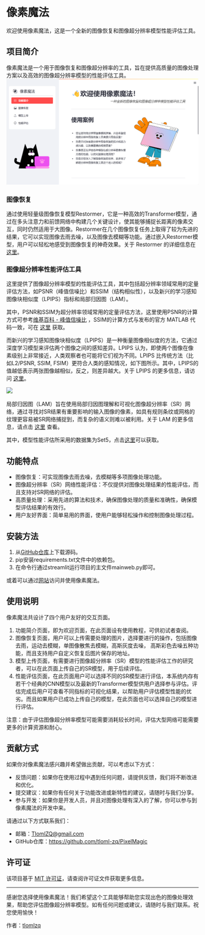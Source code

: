 # 像素魔法

欢迎使用像素魔法，这是一个全新的图像恢复和图像超分辨率模型性能评估工具。

## 项目简介

像素魔法是一个用于图像恢复和图像超分辨率的工具，旨在提供高质量的图像处理方案以及高效的图像超分辨率模型的性能评估工具。![](webpage.png)



### 图像恢复

通过使用轻量级图像恢复模型Restormer，它是一种高效的Transformer模型，通过在多头注意力和前馈网络中构建几个关键设计，使其能够捕捉长距离的像素交互，同时仍然适用于大图像。Restormer在几个图像恢复任务上取得了较为先进的结果，它可以实现图像去雨去噪，以及图像去模糊等功能。通过嵌入Restormer模型，用户可以轻松地感受到图像恢复的神奇效果。关于 Restormer 的详细信息在[这里](https://github.com/swz30/restormer)。

### 图像超分辨率性能评估工具

这里提供了图像超分辨率模型的性能评估工具，其中包括超分辨率领域常用的定量评估方法，如PSNR（峰值信噪比）和SSIM（结构相似性），以及新兴的学习感知图像块相似度（LPIPS）指标和局部归因图（LAM）。

其中，PSNR和SSIM为超分辨率领域常用的定量评估方法，这里使用PSNR的计算方式可参考[维基百科 - 峰值信噪比](https://en.wikipedia.org/wiki/Peak_signal-to-noise_ratio) ，SSIM的计算方式与发布的官方 MATLAB 代码一致，可在 [这里](https://ece.uwaterloo.ca/~z70wang/research/ssim/) 获取。

而新兴的学习感知图像块相似度（LPIPS）是一种衡量图像相似度的方法，它通过深度学习模型来评估两个图像之间的感知差异。LPIPS 认为，即使两个图像在像素级别上非常接近，人类观察者也可能将它们视为不同。LPIPS 比传统方法（比如L2/PSNR, SSIM, FSIM）更符合人类的感知情况，如下图所示。其中，LPIPS的值越低表示两张图像越相似，反之，则差异越大。关于 LPIPS 的更多信息，请访问 [这里](https://github.com/richzhang/PerceptualSimilarity)。

<img src='https://richzhang.github.io/PerceptualSimilarity/index_files/fig1_v2.jpg' width=1200>

局部归因图（LAM）旨在使用局部归因图理解和可视化图像超分辨率（SR）网络，通过寻找对SR结果有重要影响的输入图像的像素，如具有规则条纹或网格的纹理更容易被SR网络捕捉到，而复杂的语义则难以被利用。关于 LAM 的更多信息，请点击 [这里](https://arxiv.org/abs/2011.11036) 查看。

其中，模型性能评估所采用的数据集为Set5，点击[这里](https://drive.google.com/drive/folders/1pRmhEmmY-tPF7uH8DuVthfHoApZWJ1QU?usp=sharing)可以获取。

## 功能特点

- 图像恢复：可实现图像去雨去噪，去模糊等多项图像处理功能。
- 图像超分辨率（SR）网络性能评估：不仅提供对图像处理结果的性能评估，而且支持对SR网络的评估。
- 高质量处理：采用先进的算法和技术，确保图像处理的质量和准确性，确保模型评估结果的有效行。
- 用户友好界面：简单易用的界面，使用户能够轻松操作和控制图像处理过程。

## 安装方法

1. 从[GitHub仓库](https://github.com/tloml-zq/PixelMagic)上下载源码。
2. pip安装requirements.txt文件中的依赖包。
3. 在命令行通过streamlit运行项目的主文件mainweb.py即可。

或着可以通过[网站](https://pixel--magic.streamlit.app/)访问并使用像素魔法。

## 使用说明

像素魔法共设计了四个用户友好的交互页面。

1. 功能简介页面，即为欢迎页面，在此页面设有使用教程，可供初试者查阅。
2. 图像恢复页面，用户可以上传需要处理的图片，选择要进行的操作，包括图像去雨，运动去模糊，单图像散焦去模糊，高斯灰度去噪， 高斯彩色去噪五种功能，而且支持用户自定义恢复后图片保存的地址。
3. 模型上传页面，有需要进行图像超分辨率（SR）模型的性能评估工作的研究者，可以在此页面上传自己的SR模型，用于后续评估。
4. 性能评估页面，在此页面用户可以选择不同的SR模型进行评估，本系统内存有若干个经典的CNN模型以及最新的Transformer模型供用户选择参与评估。评估完成后用户可查看不同指标的可视化结果，以帮助用户评估模型性能的优劣。而且如果用户已成功上传自己的模型，在此页面也可以选择自己的模型进行评估。

注意：由于评估图像超分辨率模型可能需要消耗较长时间，评估大型网络可能需要更多的计算资源和耐心。

## 贡献方式

如果你对像素魔法感兴趣并希望做出贡献，可以考虑以下方式：

- 反馈问题：如果你在使用过程中遇到任何问题，请提供反馈，我们将不断改进和优化。
- 提交建议：如果你有任何关于功能改进或新特性的建议，请随时与我们分享。
- 参与开发：如果你是开发人员，并且对图像处理有深入的了解，你可以参与到像素魔法的开发中来。

请通过以下方式联系我们：

- 邮箱：TlomlZQ@gmail.com
- GitHub仓库：https://github.com/tloml-zq/PixelMagic

## 许可证

该项目基于 [MIT 许可证]([https://github.com/tlom-lzq/PixelMagic/blob/main/README.md)，请查阅许可证文件获取更多信息。

------

感谢您选择使用像素魔法！我们希望这个工具能够帮助您实现出色的图像处理效果，帮助您评估图像超分辨率模型。如有任何问题或建议，请随时与我们联系。祝您使用愉快！

作者：[tlomlzq](https://github.com/tloml-zq)

